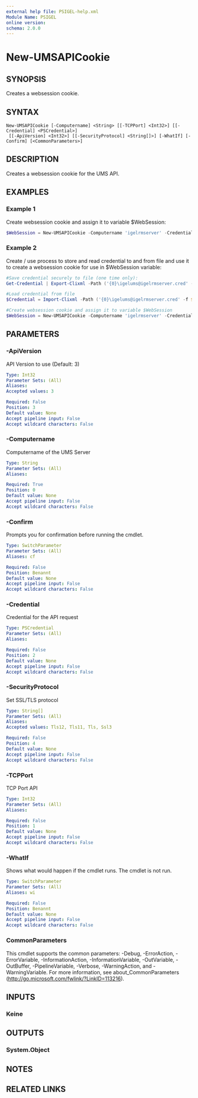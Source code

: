```yaml
---
external help file: PSIGEL-help.xml
Module Name: PSIGEL
online version:
schema: 2.0.0
---
```


# New-UMSAPICookie

## SYNOPSIS
Creates a websession cookie.

## SYNTAX

```
New-UMSAPICookie [-Computername] <String> [[-TCPPort] <Int32>] [[-Credential] <PSCredential>]
 [[-ApiVersion] <Int32>] [[-SecurityProtocol] <String[]>] [-WhatIf] [-Confirm] [<CommonParameters>]
```

## DESCRIPTION
Creates a websession cookie for the UMS API.

## EXAMPLES

### Example 1

Create websession cookie and assign it to variable $WebSession:

```powershell
$WebSession = New-UMSAPICookie -Computername 'igelrmserver' -Credential (Get-Credential)
```
### Example 2

Create / use process to store and read credential to and from file and use it to create a websession cookie for use in $WebSession variable:

```powershell
#Save credential securely to file (one time only):
Get-Credential | Export-Clixml -Path ('{0}\igelums@igelrmserver.cred' -f ${env:\userprofile}) -Credential (Get-Credential)

#Load credential from file
$Credential = Import-Clixml -Path ('{0}\igelums@igelrmserver.cred' -f ${env:\userprofile})

#Create websession cookie and assign it to variable $WebSession
$WebSession = New-UMSAPICookie -Computername 'igelrmserver' -Credential $Credential
```

## PARAMETERS

### -ApiVersion
API Version to use (Default: 3)

```yaml
Type: Int32
Parameter Sets: (All)
Aliases:
Accepted values: 3

Required: False
Position: 3
Default value: None
Accept pipeline input: False
Accept wildcard characters: False
```

### -Computername
Computername of the UMS Server

```yaml
Type: String
Parameter Sets: (All)
Aliases:

Required: True
Position: 0
Default value: None
Accept pipeline input: False
Accept wildcard characters: False
```

### -Confirm
Prompts you for confirmation before running the cmdlet.

```yaml
Type: SwitchParameter
Parameter Sets: (All)
Aliases: cf

Required: False
Position: Benannt
Default value: None
Accept pipeline input: False
Accept wildcard characters: False
```

### -Credential
Credential for the API request

```yaml
Type: PSCredential
Parameter Sets: (All)
Aliases:

Required: False
Position: 2
Default value: None
Accept pipeline input: False
Accept wildcard characters: False
```

### -SecurityProtocol
Set SSL/TLS protocol

```yaml
Type: String[]
Parameter Sets: (All)
Aliases:
Accepted values: Tls12, Tls11, Tls, Ssl3

Required: False
Position: 4
Default value: None
Accept pipeline input: False
Accept wildcard characters: False
```

### -TCPPort
TCP Port API

```yaml
Type: Int32
Parameter Sets: (All)
Aliases:

Required: False
Position: 1
Default value: None
Accept pipeline input: False
Accept wildcard characters: False
```

### -WhatIf
Shows what would happen if the cmdlet runs.
The cmdlet is not run.

```yaml
Type: SwitchParameter
Parameter Sets: (All)
Aliases: wi

Required: False
Position: Benannt
Default value: None
Accept pipeline input: False
Accept wildcard characters: False
```

### CommonParameters
This cmdlet supports the common parameters: -Debug, -ErrorAction, -ErrorVariable, -InformationAction, -InformationVariable, -OutVariable, -OutBuffer, -PipelineVariable, -Verbose, -WarningAction, and -WarningVariable.
For more information, see about_CommonParameters (http://go.microsoft.com/fwlink/?LinkID=113216).

## INPUTS

### Keine

## OUTPUTS

### System.Object
## NOTES

## RELATED LINKS
